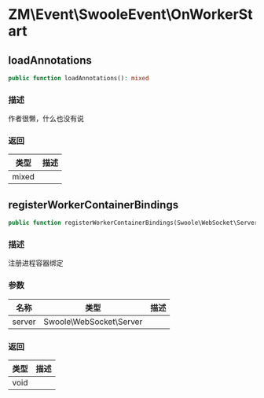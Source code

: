 # ZM\Event\SwooleEvent\OnWorkerStart

## loadAnnotations

```php
public function loadAnnotations(): mixed
```

### 描述

作者很懒，什么也没有说

### 返回

| 类型 | 描述 |
| ---- | ----------- |
| mixed |  |


## registerWorkerContainerBindings

```php
public function registerWorkerContainerBindings(Swoole\WebSocket\Server $server): void
```

### 描述

注册进程容器绑定

### 参数

| 名称 | 类型 | 描述 |
| -------- | ---- | ----------- |
| server | Swoole\WebSocket\Server |  |

### 返回

| 类型 | 描述 |
| ---- | ----------- |
| void |  |
